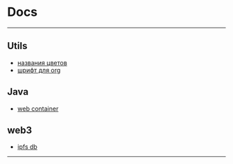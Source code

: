 # Docs

---
## Utils
* [названия цветов][variables]
* [шрифт для org][generatory]
## Java
* [web container][jasonelle]

## web3
* [ipfs db][orbitdb]
---


[variables]:https://chir.ag/projects/name-that-color
[orbitdb]:https://en.wikipedia.org/wiki/Hobbit#Lifestyle
[jasonelle]:https://habr.com/ru/company/ruvds/blog/352200/
[generatory]:https://fsymbols.com/ru/emoji/